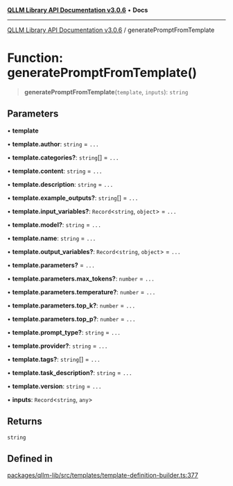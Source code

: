 [**QLLM Library API Documentation v3.0.6**](../README.md) • **Docs**

---

[QLLM Library API Documentation v3.0.6](../globals.md) / generatePromptFromTemplate

# Function: generatePromptFromTemplate()

> **generatePromptFromTemplate**(`template`, `inputs`): `string`

## Parameters

• **template**

• **template.author**: `string` = `...`

• **template.categories?**: `string`[] = `...`

• **template.content**: `string` = `...`

• **template.description**: `string` = `...`

• **template.example_outputs?**: `string`[] = `...`

• **template.input_variables?**: `Record`\<`string`, `object`\> = `...`

• **template.model?**: `string` = `...`

• **template.name**: `string` = `...`

• **template.output_variables?**: `Record`\<`string`, `object`\> = `...`

• **template.parameters?** = `...`

• **template.parameters.max_tokens?**: `number` = `...`

• **template.parameters.temperature?**: `number` = `...`

• **template.parameters.top_k?**: `number` = `...`

• **template.parameters.top_p?**: `number` = `...`

• **template.prompt_type?**: `string` = `...`

• **template.provider?**: `string` = `...`

• **template.tags?**: `string`[] = `...`

• **template.task_description?**: `string` = `...`

• **template.version**: `string` = `...`

• **inputs**: `Record`\<`string`, `any`\>

## Returns

`string`

## Defined in

[packages/qllm-lib/src/templates/template-definition-builder.ts:377](https://github.com/quantalogic/qllm/blob/b15a3aa4af263bce36ea091a0f29bf1255b95497/packages/qllm-lib/src/templates/template-definition-builder.ts#L377)
